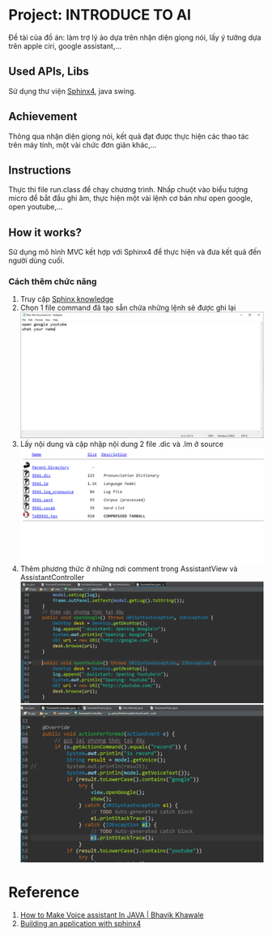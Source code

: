 # Project: INTRODUCE TO AI

Đề tài của đồ án: làm trợ lý ảo dựa trên nhận diện giọng nói, lấy ý tưởng dựa trên apple ciri, google assistant,...

## Used APIs, Libs

Sử dụng thư viện [Sphinx4](https://cmusphinx.github.io/wiki/tutorialsphinx4/), java swing.

## Achievement

Thông qua nhận diện giọng nói, kết quả đạt được thực hiện các thao tác trên máy tính, một vài chức đơn giản khác,...

## Instructions

Thực thi file run.class để chạy chương trình.
Nhấp chuột vào biểu tượng micro để bắt đầu ghi âm, thực hiện một vài lệnh cơ bản như open google, open youtube,...

## How it works?

Sử dụng mô hình MVC kết hợp với Sphinx4 để thực hiện và đưa kết quả đến người dùng cuối.

### Cách thêm chức năng
1. Truy cập [Sphinx knowledge](http://www.speech.cs.cmu.edu/tools/lmtool-new.html) 
2. Chọn 1 file command đã tạo sẵn chứa những lệnh sẽ được ghi lại ![text](/img/beIQEdj%20-%20Imgur.png)
3. Lấy nội dung và cập nhập nội dung 2 file .dic và .lm ở source
![text](/img/IwPQkah%20-%20Imgur.png)
4. Thêm phương thức ở những nơi comment trong AssistantView và AssistantController
 ![text](/img/biues.PNG)
  ![text](/img/dherrsdf.PNG)


# Reference
1. [How to Make Voice assistant In JAVA | Bhavik Khawale](https://www.youtube.com/watch?v=xBANSVJFR9c&t=195s)
2. [Building an application with sphinx4](https://cmusphinx.github.io/wiki/tutorialsphinx4/)
